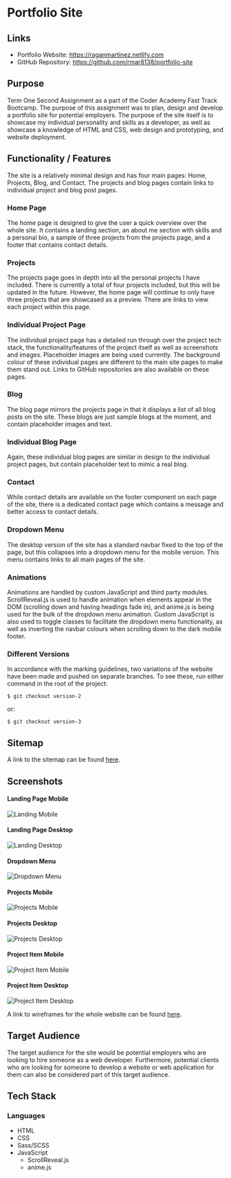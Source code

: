 # Portfolio Site

## Links

- Portfolio Website: https://raganmartinez.netlify.com
- GitHub Repository: https://github.com/rmar8138/portfolio-site

## Purpose

Term One Second Assignment as a part of the Coder Academy Fast Track Bootcamp. The purpose of this assignment was to plan, design and develop a portfolio site for potential employers. The purpose of the site itself is to showcase my individual personality and skills as a developer, as well as showcase a knowledge of HTML and CSS, web design and prototyping, and website deployment.

## Functionality / Features

The site is a relatively minimal design and has four main pages: Home, Projects, Blog, and Contact. The projects and blog pages contain links to individual project and blog post pages.

### Home Page

The home page is designed to give the user a quick overview over the whole site. It contains a landing section, an about me section with skills and a personal bio, a sample of three projects from the projects page, and a footer that contains contact details.

### Projects

The projects page goes in depth into all the personal projects I have included. There is currently a total of four projects included, but this will be updated in the future. However, the home page will continue to only have three projects that are showcased as a preview. There are links to view each project within this page.

### Individual Project Page

The individual project page has a detailed run through over the project tech stack, the functionality/features of the project itself as well as screenshots and images. Placeholder images are being used currently. The background colour of these individual pages are different to the main site pages to make them stand out. Links to GitHub repositories are also available on these pages.

### Blog

The blog page mirrors the projects page in that it displays a list of all blog posts on the site. These blogs are just sample blogs at the moment, and contain placeholder images and text.

### Individual Blog Page

Again, these individual blog pages are similar in design to the individual project pages, but contain placeholder text to mimic a real blog.

### Contact

While contact details are available on the footer component on each page of the site, there is a dedicated contact page which contains a message and better access to contact details.

### Dropdown Menu

The desktop version of the site has a standard navbar fixed to the top of the page, but this collapses into a dropdown menu for the mobile version. This menu contains links to all main pages of the site.

### Animations

Animations are handled by custom JavaScript and third party modules. ScrollReveal.js is used to handle animation when elements appear in the DOM (scrolling down and having headings fade in), and anime.js is being used for the bulk of the dropdown menu animation. Custom JavaScript is also used to toggle classes to facilitate the dropdown menu functionality, as well as inverting the navbar colours when scrolling down to the dark mobile footer.

### Different Versions

In accordance with the marking guidelines, two variations of the website have been made and pushed on separate branches. To see these, run either command in the root of the project:

```
$ git checkout version-2
```

or:

```
$ git checkout version-3
```

## Sitemap

A link to the sitemap can be found [here](/docs/portfolio-site-sitemap.pdf).

## Screenshots

#### Landing Page Mobile

![Landing Mobile](/docs/landing-mobile.png)

#### Landing Page Desktop

![Landing Desktop](/docs/landing-desktop.png)

#### Dropdown Menu

![Dropdown Menu](/docs/dropdown-menu.png)

#### Projects Mobile

![Projects Mobile](/docs/projects-mobile.png)

#### Projects Desktop

![Projects Desktop](/docs/projects-desktop.png)

#### Project Item Mobile

![Project Item Mobile](/docs/project-mobile.png)

#### Project Item Desktop

![Project Item Desktop](/docs/project-desktop.png)

A link to wireframes for the whole website can be found [here](/docs/portfolio-site-wireframes.pdf).

## Target Audience

The target audience for the site would be potential employers who are looking to hire someone as a web developer. Furthermore, potential clients who are looking for someone to develop a website or web application for them can also be considered part of this target audience.

## Tech Stack

### Languages

- HTML
- CSS
- Sass/SCSS
- JavaScript
  - ScrollReveal.js
  - anime.js
